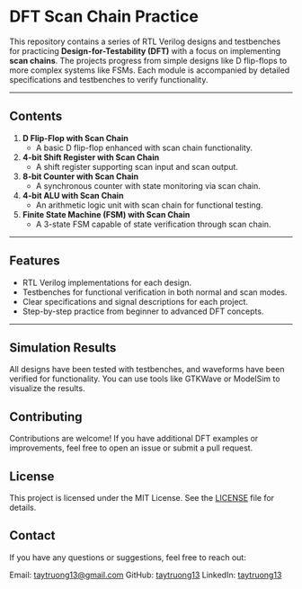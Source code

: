 # DFT Scan Chain Practice

This repository contains a series of RTL Verilog designs and testbenches for practicing **Design-for-Testability (DFT)** with a focus on implementing **scan chains**. The projects progress from simple designs like D flip-flops to more complex systems like FSMs. Each module is accompanied by detailed specifications and testbenches to verify functionality.

---

## **Contents**
1. **D Flip-Flop with Scan Chain**
   - A basic D flip-flop enhanced with scan chain functionality.
2. **4-bit Shift Register with Scan Chain**
   - A shift register supporting scan input and scan output.
3. **8-bit Counter with Scan Chain**
   - A synchronous counter with state monitoring via scan chain.
4. **4-bit ALU with Scan Chain**
   - An arithmetic logic unit with scan chain for functional testing.
5. **Finite State Machine (FSM) with Scan Chain**
   - A 3-state FSM capable of state verification through scan chain.

---

## **Features**
- RTL Verilog implementations for each design.
- Testbenches for functional verification in both normal and scan modes.
- Clear specifications and signal descriptions for each project.
- Step-by-step practice from beginner to advanced DFT concepts.

---
## Simulation Results
All designs have been tested with testbenches, and waveforms have been verified for functionality.
You can use tools like GTKWave or ModelSim to visualize the results.
## Contributing
Contributions are welcome! If you have additional DFT examples or improvements, feel free to open an issue or submit a pull request.

## License
This project is licensed under the MIT License. See the [LICENSE]("LICENSE.txt") file for details.

## Contact
If you have any questions or suggestions, feel free to reach out:

Email: taytruong13@gmail.com
GitHub: [taytruong13](github.com/taytruong13)
LinkedIn: [taytruong13](linkedin.com/taytruong13)
